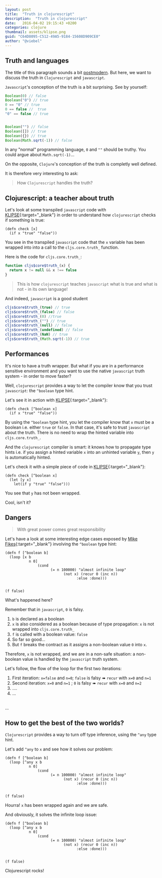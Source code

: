 ```yaml
---
layout: post
title:  "Truth in clojurescript"
description:  "Truth in clojurescript"
date:   2016-04-02 19:15:43 +0200
categories: clojure
thumbnail: assets/klipse.png
guid: "C64D8095-C512-49A5-9184-15608D909CE0"
author: "@viebel"
---
```


## Truth and languages

The title of this paragraph sounds a bit [postmodern](https://en.wikipedia.org/wiki/Postmodernism{:target="_blank"}). But here, we want to discuss the truth in `Clojurescript` and `javascript`.

`Javascript`'s conception of the truth is a bit surprising. See by yourself:

~~~ javascript
Boolean(0) // false
Boolean("0") // true
0 == "0" // true
0 == false //  true
"0" == false // true


Boolean("") // false
Boolean([]) // true
Boolean({}) // true
Boolean(Math.sqrt(-1)) // false
~~~

In any "normal" programming language, `0` and `""` should be truthy.
You could argue about `Math.sqrt(-1)`...

On the opposite, `Clojure`'s conception of the truth is completly well defined.

It is therefore very interesting to ask:

>How `Clojurescript` handles the truth?

## Clojurescript: a teacher about truth 

Let's look at some transpiled `javascript` code with [KLIPSE][app-url]{:target="_blank"} in order to understand how `clojurescript` checks if something is true:

~~~klipse-js
(defn check [x]
  (if x "true" "false"))
~~~

You see in the transpiled `javascript` code that the `x` variable has been wrapped into into a call to the `cljs.core.truth_` function.

Here is the code for `cljs.core.truth_`:

~~~ javascript
function cljs$core$truth_(x) {
  return x != null && x !== false
}
~~~

> This is how `clojurescript` teaches `javascript` what is true and what is not - in its own language!

And indeed, `javascript` is a good student

~~~javascript
cljs$core$truth_(true) // true
cljs$core$truth_(false) // false
cljs$core$truth_(0) //true
cljs$core$truth_("") // true
cljs$core$truth_(null) // false
cljs$core$truth_(undefined) // false
cljs$core$truth_(NaN) // true
cljs$core$truth_(Math.sqrt(-1)) // true
~~~

## Performances

It's nice to have a truth wrapper. But what if you are in a performance sensitive environment and you want to use the native `javascript` truth system - in order to move faster?

Well, `clojurescript` provides a way to let the compiler know that you trust `javascript`: the `^boolean` type hint.

Let's see it in action with [KLIPSE][app-url]{:target="_blank"}:

~~~klipse-js
(defn check [^boolean x]
  (if x "true" "false"))
~~~

By using the `^boolean` type hint, you let the compiler know that `x` must be a boolean i.e. either `true` or `false`. In that case, it's safe to trust `javascript` about the truth. There is no need to wrap the hinted variable into `cljs.core.truth_`.

And the `clojurescript` compiler is smart: it knows how to propagate type hints i.e. if you assign a hinted variable `x` into an unhinted variable `y`, then `y` is automatically hinted.

Let's check it with a simple piece of code in [KLIPSE][app-url]{:target="_blank"}:


~~~klipse-js
(defn check [^boolean x]
  (let [y x]
    let(if y "true" "false")))
~~~

You see that `y` has not been wrapped.

Cool, isn't it?

## Dangers

>With great power comes great responsibility

Let's have a look at some interesting edge cases exposed by [Mike Fikes](http://blog.fikesfarm.com/posts/2016-03-31-unhinted-clojurescript.html){:target="_blank"} involving the `^boolean` type hint:

~~~klipse
(defn f [^boolean b]
  (loop [x b
           n 0]
               (cond
                     (= n 100000) "almost infinite loop"
                           (not x) (recur 0 (inc n))
                                 :else :done)))


(f false)
~~~

What's happened here?

Remember that in `javascript`, `0` is falsy.

1. `b` is declared as a boolean 
2. `x` is also considered as a boolean because of type propagation: `x` is not wrapped into `cljs.core.truth_`
3. `f` is called with a boolean value: `false`
4. So far so good...
5. But `f` breaks the contract as it assigns a non-boolean value `0` into `x`.

Therefore, `x` is not wrapped, and we are in a non-safe situation: a non-boolean value is handled by the `javascript` truth system.

Let's follow, the flow of the loop for the first two iterations:

1. First iteration: `x=false` and `n=0`; `false` is falsy  ➠ `recur` with `x=0` and `n=1`
2. Second iteration: `x=0` and `n=1`  ; `0` is falsy ➠ `recur` with `x=0` and `n=2`
3. ....
4. ...
<br/>
...

<br/>

## How to get the best of the two worlds?

`Clojurescript` provides a way to turn off type inference, using the `^any` type hint.

Let's add `^any` to `x` and see how it solves our problem:

~~~klipse-js
(defn f [^boolean b]
  (loop [^any x b
           n 0]
               (cond
                     (= n 100000) "almost infinite loop"
                           (not x) (recur 0 (inc n))
                                 :else :done)))


(f false)
~~~

Hourra! `x` has been wrapped again and we are safe.

And obviously, it solves the infinite loop issue:

~~~klipse
(defn f [^boolean b]
  (loop [^any x b
           n 0]
               (cond
                     (= n 100000) "almost infinite loop"
                           (not x) (recur 0 (inc n))
                                 :else :done)))


(f false)
~~~


Clojurescript rocks!

[app-url]: http://app.klipse.tech

